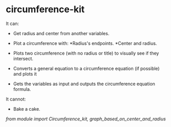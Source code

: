 # circumference-kit
It can:

- Get radius and center from another variables.

- Plot a circumference with:
  *Radius's endpoints.
  *Center and radius.

- Plots two circumference (with no radius or title) to visually see if they intersect.

- Converts a general equation to a circumference equation (if possible) and plots it

- Gets the variables as input and outputs the circumference equation formula.

It cannot:

- Bake a cake.

_from module import Circumference_kit, graph_based_on_center_and_radius_
